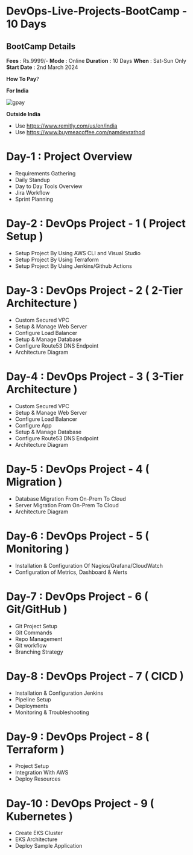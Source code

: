 # DevOps-Live-Projects-BootCamp - 10 Days

## BootCamp Details
**Fees** : Rs.9999/-
**Mode** : Online
**Duration** : 10 Days
**When** : Sat-Sun Only
**Start Date** : 2nd March 2024

**How To Pay**?

**For India**

![gpay](https://github.com/namdev-rathod/DevOps-Live-Projects-BootCamp/assets/140707502/4c9b575d-a262-4fdb-a3a9-57fc780a60f6)


**Outside India**
- Use https://www.remitly.com/us/en/india
- Use https://www.buymeacoffee.com/namdevrathod

# Day-1 : Project Overview
 - Requirements Gathering
 - Daily Standup
 - Day to Day Tools Overview
 - Jira Workflow
 - Sprint Planning

# Day-2 : DevOps Project - 1 ( Project Setup )
 - Setup Project By Using AWS CLI and Visual Studio
 - Setup Project By Using Terraform
 - Setup Project By Using Jenkins/Github Actions

# Day-3 : DevOps Project - 2 ( 2-Tier Architecture )
 - Custom Secured VPC
 - Setup & Manage Web Server
 - Configure Load Balancer
 - Setup & Manage Database
 - Configure Route53 DNS Endpoint
 - Architecture Diagram

# Day-4 : DevOps Project - 3 ( 3-Tier Architecture )
 - Custom Secured VPC
 - Setup & Manage Web Server
 - Configure Load Balancer
 - Configure App 
 - Setup & Manage Database
 - Configure Route53 DNS Endpoint
 - Architecture Diagram

# Day-5 : DevOps Project - 4 ( Migration )
 - Database Migration From On-Prem To Cloud
 - Server Migration From On-Prem To Cloud
 - Architecture Diagram

# Day-6 : DevOps Project - 5 ( Monitoring )
 - Installation & Configuration Of Nagios/Grafana/CloudWatch
 - Configuration of Metrics, Dashboard & Alerts

# Day-7 : DevOps Project - 6 ( Git/GitHub )
 - Git Project Setup
 - Git Commands
 - Repo Management
 - Git workflow
 - Branching Strategy
   
# Day-8 : DevOps Project - 7 ( CICD )
 - Installation & Configuration Jenkins
 - Pipeline Setup
 - Deployments
 - Monitoring & Troubleshooting

# Day-9 : DevOps Project - 8 ( Terraform )
 - Project Setup
 - Integration With AWS
 - Deploy Resources

# Day-10 : DevOps Project - 9 ( Kubernetes )
 - Create EKS Cluster
 - EKS Architecture
 - Deploy Sample Application

